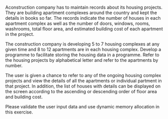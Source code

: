 Aconstruction company has to maintain records about its housing projects.
 They are building apartment complexes around the country and kept the details in books so far.
 The records indicate the number of houses in each apartment complex as well as the number of
 doors, windows, rooms, washrooms, total floor area, and estimated building cost of each
 apartment in the project.
 
 The construction company is developing 5 to 7 housing complexes at any given time and 8 to 12
 apartments are in each housing complex. Develop a programme to facilitate storing the housing
 data in a programme. Refer to the housing projects by alphabetical letter and refer to the
 apartments by number.
 
 The user is given a chance to refer to any of the ongoing housing complex projects and view the
 details of all the apartments or individual partment in that project.
 In addition, the list of houses with details can be displayed on the screen according to the
 ascending or descending order of floor area and building cost.
 
 Please validate the user input data and use dynamic memory allocation in this exercise.
